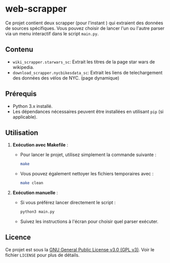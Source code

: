 # web-scrapper

Ce projet contient deux scrapper (pour l'instant ) qui extraient des données de sources spécifiques. Vous pouvez choisir de lancer l'un ou l'autre parser via un menu interactif dans le script `main.py`.

## Contenu

- `wiki_scrapper.starwars_sc`: Extrait les titres de la page star wars de wikipedia.
- `download_scrapper.nycbikesdata_sc`: Extrait les liens de telechargement des données des vélos de NYC. (page dynamique)

## Prérequis

- Python 3.x installé.
- Les dépendances nécessaires peuvent être installées en utilisant `pip` (si applicable).

## Utilisation

1. **Exécution avec Makefile** :
   - Pour lancer le projet, utilisez simplement la commande suivante :
     ```bash
     make
     ```
   - Vous pouvez également nettoyer les fichiers temporaires avec :
     ```bash
     make clean
     ```

2. **Exécution manuelle** :
   - Si vous préférez lancer directement le script :
     ```bash
     python3 main.py
     ```

   - Suivez les instructions à l'écran pour choisir quel parser exécuter.


## Licence

Ce projet est sous la [GNU General Public License v3.0 (GPL v3)](LICENSE). Voir le fichier `LICENSE` pour plus de détails.
